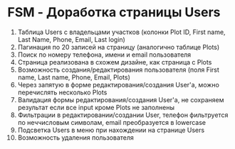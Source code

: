 <h1>FSM - Доработка страницы Users</h1>

1. Таблица Users с владельцами участков (колонки Plot ID, First name, Last Name, Phone, Email, Last login)
2. Пагинация по 20 записей на страницу (аналогично таблице Plots)
3. Поиск по номеру телефона, имени и email пользователя
4. Страница реализована в схожем дизайне, как страница с Plots
5. Возможность создания/редактирования пользователя (поля First name, Last name, Phone, Email, Plots)
6. Через запятую в форме редактирования/создания User'a, можно перечислять несколько Plots
7. Валидация формы редактирования/создания User'a, не сохраняем результат если все input кроме Plots не заполнены
8. Фильтрации в редактировании/создании User, телефон фильтруется по неччисловым символам, email преобразуется в lowercase
9. Подсветка Users в меню при нахождении на странице Users
10. Возможность удаления пользователя